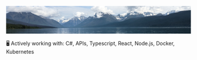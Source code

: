 <img src="https://github.com/b-rivera/b-rivera/blob/main/PXL_20220618_181238351~2.jpg"/>

:desktop_computer: Actively working with: C#, APIs, Typescript, React, Node.js, Docker, Kubernetes <br/>
